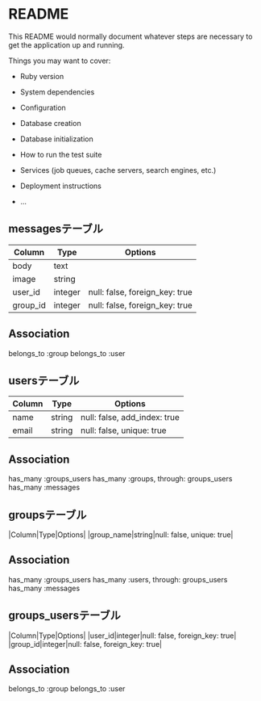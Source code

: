 # README

This README would normally document whatever steps are necessary to get the
application up and running.

Things you may want to cover:

* Ruby version

* System dependencies

* Configuration

* Database creation

* Database initialization

* How to run the test suite

* Services (job queues, cache servers, search engines, etc.)

* Deployment instructions

* ...
## messagesテーブル
|Column|Type|Options|
|------|----|-------|
|body|text|
|image|string|
|user_id|integer|null: false, foreign_key: true|
|group_id|integer|null: false, foreign_key: true|
## Association
belongs_to :group
belongs_to :user

## usersテーブル
|Column|Type|Options|
|------|----|-------|
|name|string|null: false, add_index: true|
|email|string|null: false, unique: true|
## Association
has_many :groups_users
has_many :groups, through: groups_users
has_many :messages

## groupsテーブル
|Column|Type|Options|
|group_name|string|null: false, unique: true|
## Association
has_many :groups_users
has_many :users, through: groups_users
has_many :messages

## groups_usersテーブル
|Column|Type|Options|
|user_id|integer|null: false, foreign_key: true|
|group_id|integer|null: false, foreign_key: true|
## Association
belongs_to :group
belongs_to :user



